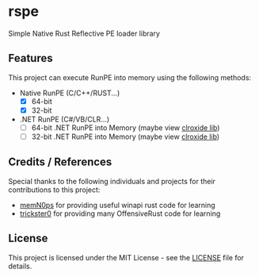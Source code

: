 # rspe

Simple Native Rust Reflective PE loader library

## Features

This project can execute RunPE into memory using the following methods:

- Native RunPE (C/C++/RUST...)
    - [x] 64-bit
    - [x] 32-bit 
- .NET RunPE (C#/VB/CLR...)
    - [ ] 64-bit .NET RunPE into Memory (maybe view [clroxide lib](https://github.com/yamakadi/clroxide))
    - [ ] 32-bit .NET RunPE into Memory (maybe view [clroxide lib](https://github.com/yamakadi/clroxide))

## Credits / References

Special thanks to the following individuals and projects for their contributions to this project:

- [memN0ps](https://github.com/memN0ps) for providing useful winapi rust code for learning
- [trickster0](https://github.com/trickster0) for providing many OffensiveRust code for learning

## License

This project is licensed under the MIT License - see the [LICENSE](LICENSE) file for details.